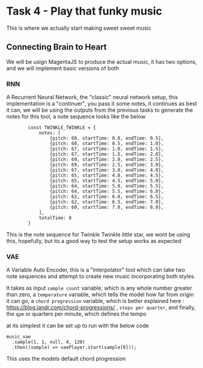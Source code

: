 # Task 4 - Play that funky music

This is where we actually start making sweet sweet music

## Connecting Brain to Heart
We will be usign MagentaJS to produce the actual music, it has two options, and we will implement basic versions of both

### RNN
A Recurrent Neural Network, the "classic" neural network setup, this implementation is a "continuer", you pass it some notes, it continues as best it can, we will be using the outputs from the previous tasks to generate the notes for this tool, a note sequence looks like the below

```
        const TWINKLE_TWINKLE = {
            notes: [
                {pitch: 60, startTime: 0.0, endTime: 0.5},
                {pitch: 60, startTime: 0.5, endTime: 1.0},
                {pitch: 67, startTime: 1.0, endTime: 1.5},
                {pitch: 67, startTime: 1.5, endTime: 2.0},
                {pitch: 69, startTime: 2.0, endTime: 2.5},
                {pitch: 69, startTime: 2.5, endTime: 3.0},
                {pitch: 67, startTime: 3.0, endTime: 4.0},
                {pitch: 65, startTime: 4.0, endTime: 4.5},
                {pitch: 65, startTime: 4.5, endTime: 5.0},
                {pitch: 64, startTime: 5.0, endTime: 5.5},
                {pitch: 64, startTime: 5.5, endTime: 6.0},
                {pitch: 62, startTime: 6.0, endTime: 6.5},
                {pitch: 62, startTime: 6.5, endTime: 7.0},
                {pitch: 60, startTime: 7.0, endTime: 8.0},
            ],
            totalTime: 8
        }
```

This is the note sequence for Twinkle Twinkle little star, we wont be using this, hopefully, but its a good way to test the setup works as expected

### VAE
A Variable Auto Encoder, this is a "interpolator" tool which can take two note sequences and attempt to create new music incorporating both styles.

It takes as input `sample count` variable, which is any whole number greater than zero, a `temperature` variable, which tells the model how far from origin it can go, a `chord progression` variable, which is better explained here : https://blog.landr.com/chord-progressions/ , `steps per quarter`, and finally, the `qpm` or quarters per minute, which defines the tempo

at its simplest it can be set up to run with the below code

```
music_vae
  .sample(1, 1, null, 4, 120)
  .then((sample) => vaePlayer.start(sample[0]));
```

This uses the models default chord progression
